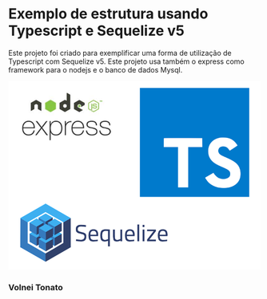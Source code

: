 # Exemplo de estrutura usando Typescript e Sequelize v5

Este projeto foi criado para exemplificar uma forma de utilização de Typescript com Sequelize v5. Este projeto usa também o express como framework para o nodejs e o banco de dados Mysql.

![Image logos](/assets/logos.png)


### Volnei Tonato